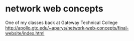 # network web concepts
 One of my classes back at Gateway Technical College
 http://apollo.gtc.edu/~aparys/network-web-concepts/final-website/index.html